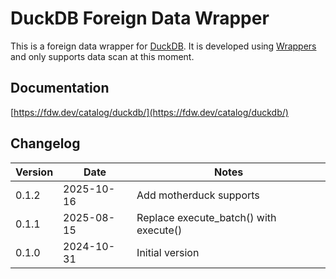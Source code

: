 # DuckDB Foreign Data Wrapper

This is a foreign data wrapper for [DuckDB](https://duckdb.org/). It is developed using [Wrappers](https://github.com/supabase/wrappers) and only supports data scan at this moment.

## Documentation

[https://fdw.dev/catalog/duckdb/](https://fdw.dev/catalog/duckdb/)

## Changelog

| Version | Date       | Notes                                                |
| ------- | ---------- | ---------------------------------------------------- |
| 0.1.2   | 2025-10-16 | Add motherduck supports                              |
| 0.1.1   | 2025-08-15 | Replace execute_batch() with execute()               |
| 0.1.0   | 2024-10-31 | Initial version                                      |

